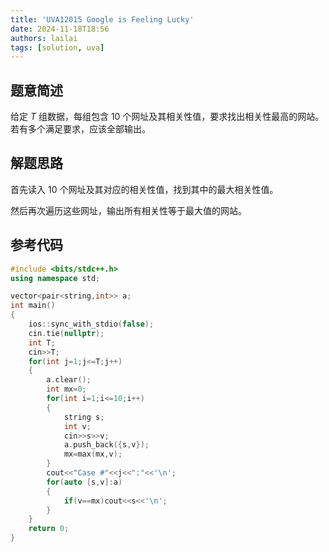 ```yaml
---
title: 'UVA12015 Google is Feeling Lucky'
date: 2024-11-18T18:56
authors: lailai
tags: [solution, uva]
---
```


<Solution pid="UVA12015" aid="f22umcax" />

<!-- truncate -->

## 题意简述

给定 $T$ 组数据，每组包含 $10$ 个网址及其相关性值，要求找出相关性最高的网站。若有多个满足要求，应该全部输出。

## 解题思路

首先读入 $10$ 个网址及其对应的相关性值，找到其中的最大相关性值。

然后再次遍历这些网址，输出所有相关性等于最大值的网站。

## 参考代码

```cpp
#include <bits/stdc++.h>
using namespace std;

vector<pair<string,int>> a;
int main()
{
	ios::sync_with_stdio(false);
	cin.tie(nullptr);
	int T;
	cin>>T;
	for(int j=1;j<=T;j++)
	{
		a.clear();
		int mx=0;
		for(int i=1;i<=10;i++)
		{
			string s;
			int v;
			cin>>s>>v;
			a.push_back({s,v});
			mx=max(mx,v);
		}
		cout<<"Case #"<<j<<":"<<'\n';
		for(auto [s,v]:a)
		{
			if(v==mx)cout<<s<<'\n';
		}
	}
	return 0;
}
```
